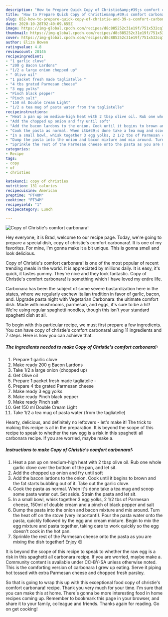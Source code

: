 ```yaml
---
description: "How to Prepare Quick Copy of Christie&amp;#39;s comfort carbonara!"
title: "How to Prepare Quick Copy of Christie&amp;#39;s comfort carbonara!"
slug: 652-how-to-prepare-quick-copy-of-christie-and-39-s-comfort-carbonara
date: 2020-10-28T02:40:09.655Z
image: https://img-global.cpcdn.com/recipes/d8c885252c31e19f/751x532cq70/copy-of-christies-comfort-carbonara-recipe-main-photo.jpg
thumbnail: https://img-global.cpcdn.com/recipes/d8c885252c31e19f/751x532cq70/copy-of-christies-comfort-carbonara-recipe-main-photo.jpg
cover: https://img-global.cpcdn.com/recipes/d8c885252c31e19f/751x532cq70/copy-of-christies-comfort-carbonara-recipe-main-photo.jpg
author: Eliza Bowen
ratingvalue: 4.8
reviewcount: 20146
recipeingredient:
- "1 garlic clove"
- "200 g Bacon Lardons"
- "1/2 a large onion chopped up"
- " Olive oil"
- "1 packet fresh made tagliatelle "
- "4 tbs grated Parmesan cheese"
- "3 egg yolks"
- "Pinch black pepper"
- "Pinch salt"
- "150 ml Double Cream Light"
- "1/2 a tea mug of pasta water from the tagliatelle"
recipeinstructions:
- "Heat a pan up on medium-high heat with 2 tbsp olive oil. Rub one whole garlic clove over the bottom of the pan, and let sit."
- "Add the chopped up onion and fry until soft"
- "Add the bacon lardons to the onion. Cook until it begins to brown and the fat starts bubbling out of it. Take out the garlic clove."
- "Cook the pasta as normal. When it&#39;s done take a tea mug and scoop some pasta water out. Set aside. Strain the pasta and let sit."
- "In a small bowl, whisk together 3 egg yolks, 2 1/2 tbs of Parmesan cheese, 150ml of double cream and a pinch of black pepper and salt"
- "Dump the pasta into the onion and bacon mixture and mix around. Turn the heat off on the stove (very important!). Pour the pasta water onto the pasta, quickly followed by the egg and cream mixture. Begin to mix the egg mixture and pasta together, taking care to work quickly so the egg doesn&#39;t cook in the hot pan."
- "Sprinkle the rest of the Parmesan cheese onto the pasta as you are mixing the dish together! Enjoy 😊"
categories:
- Recipe
tags:
- copy
- of
- christies

katakunci: copy of christies 
nutrition: 131 calories
recipecuisine: American
preptime: "PT40M"
cooktime: "PT34M"
recipeyield: "1"
recipecategory: Lunch

---
```



![Copy of Christie&#39;s comfort carbonara!](https://img-global.cpcdn.com/recipes/d8c885252c31e19f/751x532cq70/copy-of-christies-comfort-carbonara-recipe-main-photo.jpg)

Hey everyone, it is Brad, welcome to our recipe page. Today, we're going to prepare a special dish, copy of christie&#39;s comfort carbonara!. It is one of my favorites. For mine, I'm gonna make it a bit unique. This is gonna smell and look delicious.

Copy of Christie&#39;s comfort carbonara! is one of the most popular of recent trending meals in the world. It is appreciated by millions daily. It is easy, it's quick, it tastes yummy. They're nice and they look fantastic. Copy of Christie&#39;s comfort carbonara! is something which I have loved my entire life.

Carbonara has been the subject of some severe bastardization here in the states, where we regularly eschew Italian tradition in favor of garlic, bacon, and. Upgrade pasta night with Vegetarian Carbonara: the ultimate comfort dish. Made with mushrooms, parmesan, and eggs, it&#39;s sure to be a hit! We&#39;re using regular spaghetti noodles, though this isn&#39;t your standard spaghetti dish at all.


To begin with this particular recipe, we must first prepare a few ingredients. You can have copy of christie&#39;s comfort carbonara! using 11 ingredients and 7 steps. Here is how you can achieve that.

<!--inarticleads1-->

##### The ingredients needed to make Copy of Christie&#39;s comfort carbonara!:

1. Prepare 1 garlic clove
1. Make ready 200 g Bacon Lardons
1. Take 1/2 a large onion (chopped up)
1. Get  Olive oil
1. Prepare 1 packet fresh made tagliatelle -
1. Prepare 4 tbs grated Parmesan cheese
1. Make ready 3 egg yolks
1. Make ready Pinch black pepper
1. Make ready Pinch salt
1. Get 150 ml Double Cream Light
1. Take 1/2 a tea mug of pasta water (from the tagliatelle)


Hearty, delicious, and definitely no leftovers - let&#39;s make it! The trick to making this recipe is all in the preparation. It is beyond the scope of this recipe to speak to whether the raw egg is a risk in this spaghetti all carbonara recipe. If you are worried, maybe make a. 

<!--inarticleads2-->

##### Instructions to make Copy of Christie&#39;s comfort carbonara!:

1. Heat a pan up on medium-high heat with 2 tbsp olive oil. Rub one whole garlic clove over the bottom of the pan, and let sit.
1. Add the chopped up onion and fry until soft
1. Add the bacon lardons to the onion. Cook until it begins to brown and the fat starts bubbling out of it. Take out the garlic clove.
1. Cook the pasta as normal. When it&#39;s done take a tea mug and scoop some pasta water out. Set aside. Strain the pasta and let sit.
1. In a small bowl, whisk together 3 egg yolks, 2 1/2 tbs of Parmesan cheese, 150ml of double cream and a pinch of black pepper and salt
1. Dump the pasta into the onion and bacon mixture and mix around. Turn the heat off on the stove (very important!). Pour the pasta water onto the pasta, quickly followed by the egg and cream mixture. Begin to mix the egg mixture and pasta together, taking care to work quickly so the egg doesn&#39;t cook in the hot pan.
1. Sprinkle the rest of the Parmesan cheese onto the pasta as you are mixing the dish together! Enjoy 😊


It is beyond the scope of this recipe to speak to whether the raw egg is a risk in this spaghetti all carbonara recipe. If you are worried, maybe make a. Community content is available under CC-BY-SA unless otherwise noted. This is the comforting version of carbonara I grew up eating. Serve it piping hot tossed with extra Parmesan cheese and chopped fresh parsley. 

So that is going to wrap this up with this exceptional food copy of christie&#39;s comfort carbonara! recipe. Thank you very much for your time. I'm sure that you can make this at home. There's gonna be more interesting food in home recipes coming up. Remember to bookmark this page in your browser, and share it to your family, colleague and friends. Thanks again for reading. Go on get cooking!
